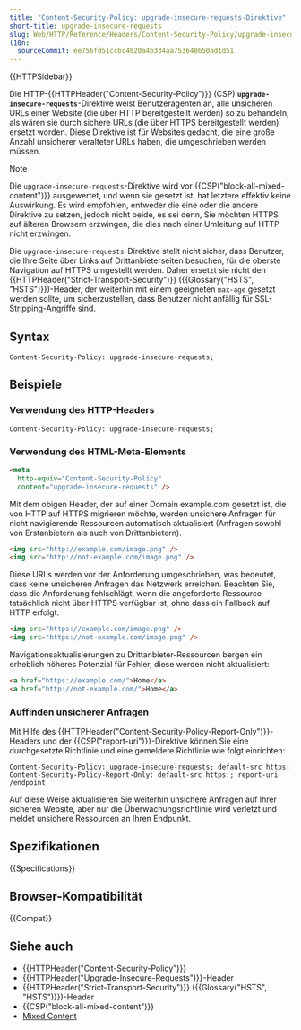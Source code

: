 ```yaml
---
title: "Content-Security-Policy: upgrade-insecure-requests-Direktive"
short-title: upgrade-insecure-requests
slug: Web/HTTP/Reference/Headers/Content-Security-Policy/upgrade-insecure-requests
l10n:
  sourceCommit: ee756fd51ccbc4820a4b334aa753648650ad1d51
---
```


{{HTTPSidebar}}

Die HTTP-{{HTTPHeader("Content-Security-Policy")}} (CSP)
**`upgrade-insecure-requests`**-Direktive weist Benutzeragenten an, alle unsicheren URLs einer Website (die über HTTP bereitgestellt werden) so zu behandeln, als wären sie durch sichere URLs (die über HTTPS bereitgestellt werden) ersetzt worden. Diese Direktive ist für Websites gedacht, die eine große Anzahl unsicherer veralteter URLs haben, die umgeschrieben werden müssen.

> [!NOTE]
> Die `upgrade-insecure-requests`-Direktive wird vor {{CSP("block-all-mixed-content")}} ausgewertet, und wenn sie gesetzt ist, hat letztere effektiv keine Auswirkung. Es wird empfohlen, entweder die eine oder die andere Direktive zu setzen, jedoch nicht beide, es sei denn, Sie möchten HTTPS auf älteren Browsern erzwingen, die dies nach einer Umleitung auf HTTP nicht erzwingen.

Die `upgrade-insecure-requests`-Direktive stellt nicht sicher, dass Benutzer, die Ihre Seite über Links auf Drittanbieterseiten besuchen, für die oberste Navigation auf HTTPS umgestellt werden. Daher ersetzt sie nicht den {{HTTPHeader("Strict-Transport-Security")}} ({{Glossary("HSTS", "HSTS")}})-Header, der weiterhin mit einem geeigneten `max-age` gesetzt werden sollte, um sicherzustellen, dass Benutzer nicht anfällig für SSL-Stripping-Angriffe sind.

## Syntax

```http
Content-Security-Policy: upgrade-insecure-requests;
```

## Beispiele

### Verwendung des HTTP-Headers

```http
Content-Security-Policy: upgrade-insecure-requests;
```

### Verwendung des HTML-Meta-Elements

```html
<meta
  http-equiv="Content-Security-Policy"
  content="upgrade-insecure-requests" />
```

Mit dem obigen Header, der auf einer Domain example.com gesetzt ist, die von HTTP auf HTTPS migrieren möchte, werden unsichere Anfragen für nicht navigierende Ressourcen automatisch aktualisiert (Anfragen sowohl von Erstanbietern als auch von Drittanbietern).

```html
<img src="http://example.com/image.png" />
<img src="http://not-example.com/image.png" />
```

Diese URLs werden vor der Anforderung umgeschrieben, was bedeutet, dass keine unsicheren Anfragen das Netzwerk erreichen. Beachten Sie, dass die Anforderung fehlschlägt, wenn die angeforderte Ressource tatsächlich nicht über HTTPS verfügbar ist, ohne dass ein Fallback auf HTTP erfolgt.

```html
<img src="https://example.com/image.png" />
<img src="https://not-example.com/image.png" />
```

Navigationsaktualisierungen zu Drittanbieter-Ressourcen bergen ein erheblich höheres Potenzial für Fehler, diese werden nicht aktualisiert:

```html
<a href="https://example.com/">Home</a>
<a href="http://not-example.com/">Home</a>
```

### Auffinden unsicherer Anfragen

Mit Hilfe des {{HTTPHeader("Content-Security-Policy-Report-Only")}}-Headers und der {{CSP("report-uri")}}-Direktive können Sie eine durchgesetzte Richtlinie und eine gemeldete Richtlinie wie folgt einrichten:

```http
Content-Security-Policy: upgrade-insecure-requests; default-src https:
Content-Security-Policy-Report-Only: default-src https:; report-uri /endpoint
```

Auf diese Weise aktualisieren Sie weiterhin unsichere Anfragen auf Ihrer sicheren Website, aber nur die Überwachungsrichtlinie wird verletzt und meldet unsichere Ressourcen an Ihren Endpunkt.

## Spezifikationen

{{Specifications}}

## Browser-Kompatibilität

{{Compat}}

## Siehe auch

- {{HTTPHeader("Content-Security-Policy")}}
- {{HTTPHeader("Upgrade-Insecure-Requests")}}-Header
- {{HTTPHeader("Strict-Transport-Security")}} ({{Glossary("HSTS", "HSTS")}})-Header
- {{CSP("block-all-mixed-content")}}
- [Mixed Content](/de/docs/Web/Security/Mixed_content)
